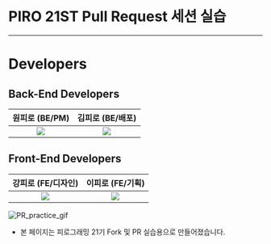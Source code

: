 # PIRO 21ST Pull Request 세션 실습

---

# Developers

## Back-End Developers

|                                                        원피로 (BE/PM)                                                         |                                                       김피로 (BE/배포)                                                        |
| :---------------------------------------------------------------------------------------------------------------------------: | :---------------------------------------------------------------------------------------------------------------------------: |
| [<img src="https://img.shields.io/badge/GitHub-181717?style=for-the-badge&logo=GitHub&logoColor=white"/>](https://github.com) | [<img src="https://img.shields.io/badge/GitHub-181717?style=for-the-badge&logo=GitHub&logoColor=white"/>](https://github.com) |

## Front-End Developers

|                                                      강피로 (FE/디자인)                                                       |                                                        이피로 (FE/기획)                                                        |
| :---------------------------------------------------------------------------------------------------------------------------: | :----------------------------------------------------------------------------------------------------------------------------: |
| [<img src="https://img.shields.io/badge/GitHub-181717?style=for-the-badge&logo=GitHub&logoColor=white"/>](https://github.com) | [<img src="https://img.shields.io/badge/GitHub-181717?style=for-the-badge&logo=GitHub&logoColor=white"/>](https://github.com/) |

![PR_practice_gif](./PR_practice.gif)

- 본 페이지는 피로그래밍 21기 Fork 및 PR 실습용으로 만들어졌습니다.
